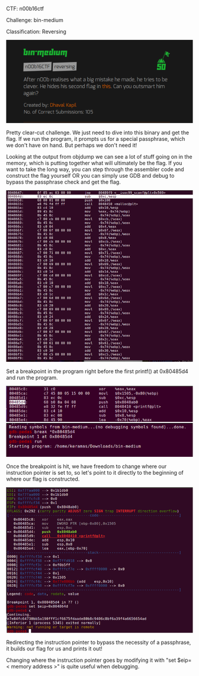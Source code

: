 CTF:
n00b16ctf

Challenge:
bin-medium

Classification:
Reversing

<img src="https://github.com/Keramas/CTF-Writeups/blob/master/Images/binmedium/binmed.png">

Pretty clear-cut challenge. We just need to dive into this binary and get the flag. If we run the program, it prompts us for a special passphrase, which we don't have on hand. But perhaps we don't need it!

Looking at the output from objdump we can see a lot of stuff going on in the memory, which is putting together what will ultimately be the flag. If you want to take the long way, you can step through the assembler code and construct the flag yourself OR you can simply use GDB and debug to bypass the passphrase check and get the flag.

<img src="https://github.com/Keramas/CTF-Writeups/blob/master/Images/binmedium/memory-binmed.png">

Set a breakpoint in the program right before the first printf() at 0x80485d4 and run the program.

<img src="https://github.com/Keramas/CTF-Writeups/blob/master/Images/binmedium/breakpoint1.png">
<img src="https://github.com/Keramas/CTF-Writeups/blob/master/Images/binmedium/break2.png">

Once the breakpoint is hit, we have freedom to change where our instruction pointer is set to, so let's point to it directly to the beginning of where our flag is constructed.

<img src="https://github.com/Keramas/CTF-Writeups/blob/master/Images/binmedium/binmed_flag.png">

Redirecting the instruction pointer to bypass the necessity of a passphrase, it builds our flag for us and prints it out! 

Changing where the instruction pointer goes by modifying it with "set $eip=< memory address >" is quite useful when debugging.


